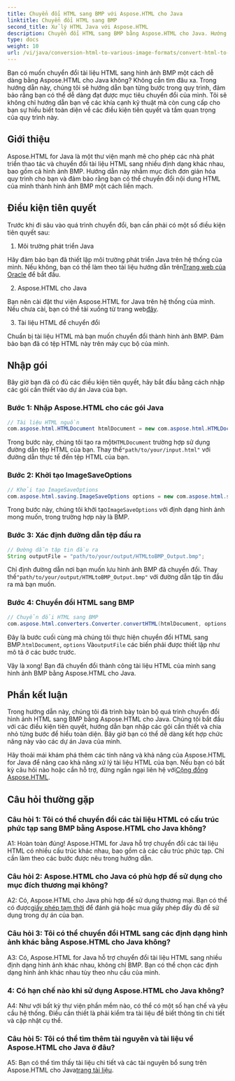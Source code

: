 ```yaml
---
title: Chuyển đổi HTML sang BMP với Aspose.HTML cho Java
linktitle: Chuyển đổi HTML sang BMP
second_title: Xử lý HTML Java với Aspose.HTML
description: Chuyển đổi HTML sang BMP bằng Aspose.HTML cho Java. Hướng dẫn toàn diện để chuyển đổi liền mạch các tài liệu HTML thành hình ảnh BMP bằng Aspose.HTML cho Java.
type: docs
weight: 10
url: /vi/java/conversion-html-to-various-image-formats/convert-html-to-bmp/
---
```

Bạn có muốn chuyển đổi tài liệu HTML sang hình ảnh BMP một cách dễ dàng bằng Aspose.HTML cho Java không? Không cần tìm đâu xa. Trong hướng dẫn này, chúng tôi sẽ hướng dẫn bạn từng bước trong quy trình, đảm bảo rằng bạn có thể dễ dàng đạt được mục tiêu chuyển đổi của mình. Tôi sẽ không chỉ hướng dẫn bạn về các khía cạnh kỹ thuật mà còn cung cấp cho bạn sự hiểu biết toàn diện về các điều kiện tiên quyết và tầm quan trọng của quy trình này. 

## Giới thiệu

Aspose.HTML for Java là một thư viện mạnh mẽ cho phép các nhà phát triển thao tác và chuyển đổi tài liệu HTML sang nhiều định dạng khác nhau, bao gồm cả hình ảnh BMP. Hướng dẫn này nhằm mục đích đơn giản hóa quy trình cho bạn và đảm bảo rằng bạn có thể chuyển đổi nội dung HTML của mình thành hình ảnh BMP một cách liền mạch.

## Điều kiện tiên quyết

Trước khi đi sâu vào quá trình chuyển đổi, bạn cần phải có một số điều kiện tiên quyết sau:

1. Môi trường phát triển Java

 Hãy đảm bảo bạn đã thiết lập môi trường phát triển Java trên hệ thống của mình. Nếu không, bạn có thể làm theo tài liệu hướng dẫn trên[Trang web của Oracle](https://www.oracle.com/java/technologies/javase-downloads.html) để bắt đầu.

2. Aspose.HTML cho Java

Bạn nên cài đặt thư viện Aspose.HTML for Java trên hệ thống của mình. Nếu chưa cài, bạn có thể tải xuống từ trang web[đây](https://releases.aspose.com/html/java/).

3. Tài liệu HTML để chuyển đổi

Chuẩn bị tài liệu HTML mà bạn muốn chuyển đổi thành hình ảnh BMP. Đảm bảo bạn đã có tệp HTML này trên máy cục bộ của mình.

## Nhập gói

Bây giờ bạn đã có đủ các điều kiện tiên quyết, hãy bắt đầu bằng cách nhập các gói cần thiết vào dự án Java của bạn.

### Bước 1: Nhập Aspose.HTML cho các gói Java

```java
// Tài liệu HTML nguồn
com.aspose.html.HTMLDocument htmlDocument = new com.aspose.html.HTMLDocument("path/to/your/input.html");
```

 Trong bước này, chúng tôi tạo ra một`HTMLDocument` trường hợp sử dụng đường dẫn tệp HTML của bạn. Thay thế`"path/to/your/input.html"` với đường dẫn thực tế đến tệp HTML của bạn.

### Bước 2: Khởi tạo ImageSaveOptions

```java
// Khởi tạo ImageSaveOptions
com.aspose.html.saving.ImageSaveOptions options = new com.aspose.html.saving.ImageSaveOptions(com.aspose.html.rendering.image.ImageFormat.Bmp);
```

 Trong bước này, chúng tôi khởi tạo`ImageSaveOptions` với định dạng hình ảnh mong muốn, trong trường hợp này là BMP.

### Bước 3: Xác định đường dẫn tệp đầu ra

```java
// Đường dẫn tập tin đầu ra
String outputFile = "path/to/your/output/HTMLtoBMP_Output.bmp";
```

 Chỉ định đường dẫn nơi bạn muốn lưu hình ảnh BMP đã chuyển đổi. Thay thế`"path/to/your/output/HTMLtoBMP_Output.bmp"` với đường dẫn tập tin đầu ra mà bạn muốn.

### Bước 4: Chuyển đổi HTML sang BMP

```java
// Chuyển đổi HTML sang BMP
com.aspose.html.converters.Converter.convertHTML(htmlDocument, options, outputFile);
```

 Đây là bước cuối cùng mà chúng tôi thực hiện chuyển đổi HTML sang BMP.`htmlDocument`, `options` Và`outputFile` các biến phải được thiết lập như mô tả ở các bước trước.

Vậy là xong! Bạn đã chuyển đổi thành công tài liệu HTML của mình sang hình ảnh BMP bằng Aspose.HTML cho Java.

## Phần kết luận

Trong hướng dẫn này, chúng tôi đã trình bày toàn bộ quá trình chuyển đổi hình ảnh HTML sang BMP bằng Aspose.HTML cho Java. Chúng tôi bắt đầu với các điều kiện tiên quyết, hướng dẫn bạn nhập các gói cần thiết và chia nhỏ từng bước để hiểu toàn diện. Bây giờ bạn có thể dễ dàng kết hợp chức năng này vào các dự án Java của mình.

 Hãy thoải mái khám phá thêm các tính năng và khả năng của Aspose.HTML for Java để nâng cao khả năng xử lý tài liệu HTML của bạn. Nếu bạn có bất kỳ câu hỏi nào hoặc cần hỗ trợ, đừng ngần ngại liên hệ với[Cộng đồng Aspose.HTML](https://forum.aspose.com/).

## Câu hỏi thường gặp

### Câu hỏi 1: Tôi có thể chuyển đổi các tài liệu HTML có cấu trúc phức tạp sang BMP bằng Aspose.HTML cho Java không?

A1: Hoàn toàn đúng! Aspose.HTML for Java hỗ trợ chuyển đổi các tài liệu HTML có nhiều cấu trúc khác nhau, bao gồm cả các cấu trúc phức tạp. Chỉ cần làm theo các bước được nêu trong hướng dẫn.

### Câu hỏi 2: Aspose.HTML cho Java có phù hợp để sử dụng cho mục đích thương mại không?

 A2: Có, Aspose.HTML cho Java phù hợp để sử dụng thương mại. Bạn có thể có được[giấy phép tạm thời](https://purchase.aspose.com/temporary-license/) để đánh giá hoặc mua giấy phép đầy đủ để sử dụng trong dự án của bạn.

### Câu hỏi 3: Tôi có thể chuyển đổi HTML sang các định dạng hình ảnh khác bằng Aspose.HTML cho Java không?

A3: Có, Aspose.HTML for Java hỗ trợ chuyển đổi tài liệu HTML sang nhiều định dạng hình ảnh khác nhau, không chỉ BMP. Bạn có thể chọn các định dạng hình ảnh khác nhau tùy theo nhu cầu của mình.

### 4: Có hạn chế nào khi sử dụng Aspose.HTML cho Java không?

A4: Như với bất kỳ thư viện phần mềm nào, có thể có một số hạn chế và yêu cầu hệ thống. Điều cần thiết là phải kiểm tra tài liệu để biết thông tin chi tiết và cập nhật cụ thể.

### Câu hỏi 5: Tôi có thể tìm thêm tài nguyên và tài liệu về Aspose.HTML cho Java ở đâu?

A5: Bạn có thể tìm thấy tài liệu chi tiết và các tài nguyên bổ sung trên Aspose.HTML cho Java[trang tài liệu](https://reference.aspose.com/html/java/).